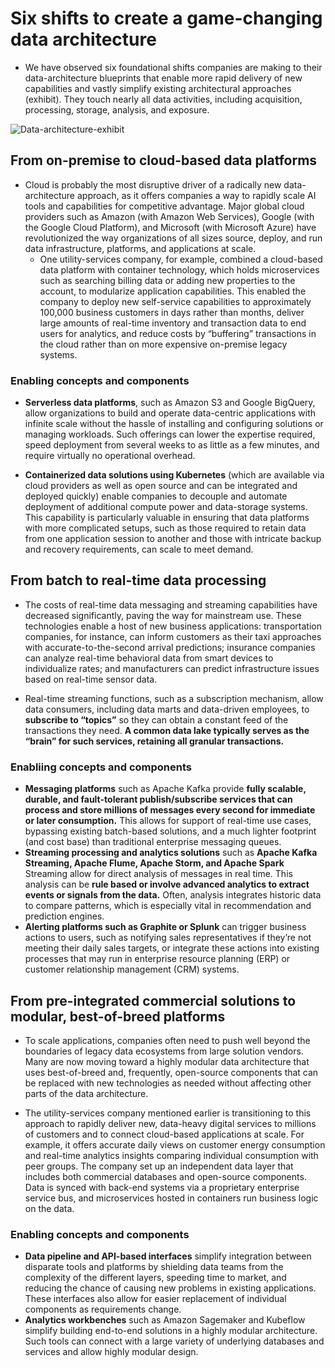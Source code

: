 # Six shifts to create a game-changing data architecture
* We have observed six foundational shifts companies are making to their data-architecture blueprints that enable more rapid delivery of new capabilities and vastly simplify existing architectural approaches (exhibit). They touch nearly all data activities, including acquisition, processing, storage, analysis, and exposure. 

![Data-architecture-exhibit](https://www.mckinsey.com/~/media/McKinsey/Business%20Functions/McKinsey%20Digital/Our%20Insights/How%20to%20build%20a%20data%20architecture%20to%20drive%20innovation%20today%20and%20tomorrow/SVG-Data-architecture-exhibit.svgz)

## From on-premise to cloud-based data platforms
* Cloud is probably the most disruptive driver of a radically new data-architecture approach, as it offers companies a way to rapidly scale AI tools and capabilities for competitive advantage. Major global cloud providers such as Amazon (with Amazon Web Services), Google (with the Google Cloud Platform), and Microsoft (with Microsoft Azure) have revolutionized the way organizations of all sizes source, deploy, and run data infrastructure, platforms, and applications at scale.
    * One utility-services company, for example, combined a cloud-based data platform with container technology, which holds microservices such as searching billing data or adding new properties to the account, to modularize application capabilities. This enabled the company to deploy new self-service capabilities to approximately 100,000 business customers in days rather than months, deliver large amounts of real-time inventory and transaction data to end users for analytics, and reduce costs by “buffering” transactions in the cloud rather than on more expensive on-premise legacy systems.

### Enabling concepts and components

* **Serverless data platforms**, such as Amazon S3 and Google BigQuery, allow organizations to build and operate data-centric applications with infinite scale without the hassle of installing and configuring solutions or managing workloads. Such offerings can lower the expertise required, speed deployment from several weeks to as little as a few minutes, and require virtually no operational overhead.

* **Containerized data solutions using Kubernetes** (which are available via cloud providers as well as open source and can be integrated and deployed quickly) enable companies to decouple and automate deployment of additional compute power and data-storage systems. This capability is particularly valuable in ensuring that data platforms with more complicated setups, such as those required to retain data from one application session to another and those with intricate backup and recovery requirements, can scale to meet demand.

## From batch to real-time data processing

* The costs of real-time data messaging and streaming capabilities have decreased significantly, paving the way for mainstream use. These technologies enable a host of new business applications: transportation companies, for instance, can inform customers as their taxi approaches with accurate-to-the-second arrival predictions; insurance companies can analyze real-time behavioral data from smart devices to individualize rates; and manufacturers can predict infrastructure issues based on real-time sensor data.

* Real-time streaming functions, such as a subscription mechanism, allow data consumers, including data marts and data-driven employees, to **subscribe to “topics”** so they can obtain a constant feed of the transactions they need. **A common data lake typically serves as the “brain” for such services, retaining all granular transactions.**

### Enabliing concepts and components

* **Messaging platforms** such as Apache Kafka provide **fully scalable, durable, and fault-tolerant publish/subscribe services that can process and store millions of messages every second for immediate or later consumption.** This allows for support of real-time use cases, bypassing existing batch-based solutions, and a much lighter footprint (and cost base) than traditional enterprise messaging queues.
* **Streaming processing and analytics solutions** such as **Apache Kafka Streaming, Apache Flume, Apache Storm, and Apache Spark** Streaming allow for direct analysis of messages in real time. This analysis can be **rule based or involve advanced analytics to extract events or signals from the data.** Often, analysis integrates historic data to compare patterns, which is especially vital in recommendation and prediction engines.
* **Alerting platforms such as Graphite or Splunk** can trigger business actions to users, such as notifying sales representatives if they’re not meeting their daily sales targets, or integrate these actions into existing processes that may run in enterprise resource planning (ERP) or customer relationship management (CRM) systems.

## From pre-integrated commercial solutions to modular, best-of-breed platforms

* To scale applications, companies often need to push well beyond the boundaries of legacy data ecosystems from large solution vendors. Many are now moving toward a highly modular data architecture that uses best-of-breed and, frequently, open-source components that can be replaced with new technologies as needed without affecting other parts of the data architecture.

* The utility-services company mentioned earlier is transitioning to this approach to rapidly deliver new, data-heavy digital services to millions of customers and to connect cloud-based applications at scale. For example, it offers accurate daily views on customer energy consumption and real-time analytics insights comparing individual consumption with peer groups. The company set up an independent data layer that includes both commercial databases and open-source components. Data is synced with back-end systems via a proprietary enterprise service bus, and microservices hosted in containers run business logic on the data.

### Enabling concepts and components

* **Data pipeline and API-based interfaces** simplify integration between disparate tools and platforms by shielding data teams from the complexity of the different layers, speeding time to market, and reducing the chance of causing new problems in existing applications. These interfaces also allow for easier replacement of individual components as requirements change.
* **Analytics workbenches** such as Amazon Sagemaker and Kubeflow simplify building end-to-end solutions in a highly modular architecture. Such tools can connect with a large variety of underlying databases and services and allow highly modular design.
